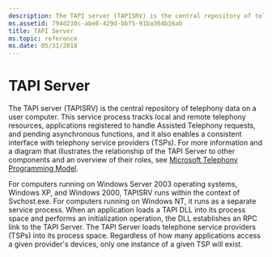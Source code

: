 ```yaml
---
description: The TAPI server (TAPISRV) is the central repository of telephony data on a user computer.
ms.assetid: 794d230c-abe8-429d-bbf5-91ba364b16ab
title: TAPI Server
ms.topic: reference
ms.date: 05/31/2018
---
```


# TAPI Server

The TAPI server (TAPISRV) is the central repository of telephony data on a user computer. This service process tracks local and remote telephony resources, applications registered to handle Assisted Telephony requests, and pending asynchronous functions, and it also enables a consistent interface with telephony service providers (TSPs). For more information and a diagram that illustrates the relationship of the TAPI Server to other components and an overview of their roles, see [Microsoft Telephony Programming Model](microsoft-telephony-programming-model.md).

For computers running on Windows Server 2003 operating systems, Windows XP, and Windows 2000, TAPISRV runs within the context of Svchost.exe. For computers running on Windows NT, it runs as a separate service process. When an application loads a TAPI DLL into its process space and performs an initialization operation, the DLL establishes an RPC link to the TAPI Server. The TAPI Server loads telephone service providers (TSPs) into its process space. Regardless of how many applications access a given provider's devices, only one instance of a given TSP will exist.

 

 



